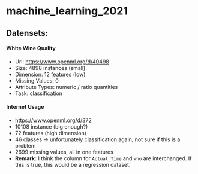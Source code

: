 # machine_learning_2021

## Datensets:

#### White Wine Quality
  - Url: https://www.openml.org/d/40498
  - Size: 4898 instances (small)
  - Dimension: 12 features (low)
  - Missing Values: 0
  - Attribute Types: numeric / ratio quantities
  - Task: classification

#### Internet Usage
  - https://www.openml.org/d/372
  - 10108 instance (big enough?)
  - 72 features (high dimension)
  - 46 classes -> unfortunately classification again, not sure if this is a problem
  - 2699 missing values, all in one features
  - **Remark:** I think the column for `Actual_Time` and `who` are interchanged. If this is true, this would be a regression dataset.
